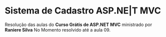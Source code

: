 # Sistema de Cadastro ASP.NE|T MVC
 Resolução das aulas do **Curso Grátis de ASP.NET MVC** ministrado por **Raniere Silva**
No Momento resolvido até a aula 09.
